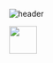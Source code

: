 ![header](https://capsule-render.vercel.app/api?type=shark&color=auto&height=300&section=header&text=👨🏼‍🎤Hi%20Everyone👨🏼‍🎤%20&fontSize=90)
<div>  
  <a href="https://www.linkedin.com/in/robert-holland-codes/" {target="_blank"}><img height="50" src="https://cdn.jsdelivr.net/gh/devicons/devicon/icons/linkedin/linkedin-original.svg" /></a>
</div>
<!--
**SmagicJones/SmagicJones** is a ✨ _special_ ✨ repository because its `README.md` (this file) appears on your GitHub profile.

Here are some ideas to get you started:

- 🔭 I’m currently working on ...
- 🌱 I’m currently learning ...
- 👯 I’m looking to collaborate on ...
- 🤔 I’m looking for help with ...
- 💬 Ask me about ...
- 📫 How to reach me: ...
- 😄 Pronouns: ...
- ⚡ Fun fact: ...
-->
